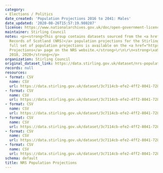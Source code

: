 ```yaml
---
category:
- Elections / Politics
date_created: 'Population Projections 2016 to 2041: Males'
date_updated: '2020-08-26T15:57:19.980287'
license: https://www.nationalarchives.gov.uk/doc/open-government-licence/version/3/
maintainer: Stirling Council
notes: <p><strong>This group contains datasets sourced from the <a href="https://www.nrscotland.gov.uk/">National
  Records of Scotland (NRS)</a> population projections for the Stirling Council area.</strong>\r\n\r\n<strong>The
  full set of population projections is available on the <a href="https://www.nrscotland.gov.uk/statistics-and-data/statistics/statistics-by-theme/population/population-projections">Population
  Projections</a> page on the NRS website.</strong>\r\n\r\n<strong>\xa9 Crown Copyright
  2018, 2020</strong></p>
organization: Stirling Council
original_dataset_link: https://data.stirling.gov.uk/dataset/nrs-population-projections
records: null
resources:
- format: CSV
  name: CSV
  url: https://data.stirling.gov.uk/dataset/3c7114cb-efe2-4ff2-8041-728f1d33fb5c/resource/42ef8ed2-9131-4a53-837b-9ae77a3696a6/download/20220707-stirling-council-nrs-population-projections-2016-males.csv
- format: CSV
  name: CSV
  url: https://data.stirling.gov.uk/dataset/3c7114cb-efe2-4ff2-8041-728f1d33fb5c/resource/2127ba00-f031-4acb-8884-7c2f8da86162/download/20220707-stirling-council-nrs-population-projections-2016-females.csv
- format: CSV
  name: CSV
  url: https://data.stirling.gov.uk/dataset/3c7114cb-efe2-4ff2-8041-728f1d33fb5c/resource/a5f1242d-fed1-4909-a21e-843d6d105142/download/20220707-stirling-council-nrs-population-projections-2016-all-persons.csv
- format: CSV
  name: CSV
  url: https://data.stirling.gov.uk/dataset/3c7114cb-efe2-4ff2-8041-728f1d33fb5c/resource/ba572e63-f18f-4185-b801-cda2265e536e/download/20220707-stirling-council-nrs-population-projections-2018-males.csv
- format: CSV
  name: CSV
  url: https://data.stirling.gov.uk/dataset/3c7114cb-efe2-4ff2-8041-728f1d33fb5c/resource/1cb2175d-5376-41f5-823b-dc4b32427846/download/20220707-stirling-council-nrs-population-projections-2018-females.csv
- format: CSV
  name: CSV
  url: https://data.stirling.gov.uk/dataset/3c7114cb-efe2-4ff2-8041-728f1d33fb5c/resource/fc750a15-15b6-4fd0-821f-04d855127ab2/download/20220707-stirling-council-nrs-population-projections-2018-all-persons.csv
schema: default
title: NRS Population Projections
---
```

